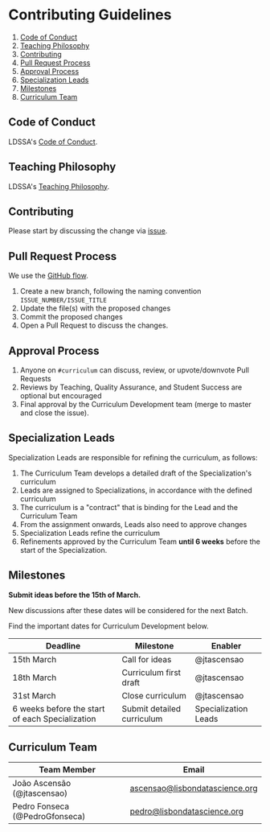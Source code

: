 Contributing Guidelines
=================

1. [Code of Conduct](#code-of-conduct)
2. [Teaching Philosophy](#teaching-philosophy)
3. [Contributing](#contributing)
4. [Pull Request Process](#pull-request-process)
5. [Approval Process](#approval-process)
6. [Specialization Leads](#specialization-leads)
7. [Milestones](#milestones)
8. [Curriculum Team](#curriculum-development-team)

## Code of Conduct

LDSSA's [Code of Conduct](https://github.com/LDSSA/wiki/wiki/Code-of-Conduct).

## Teaching Philosophy

LDSSA's [Teaching Philosophy](https://github.com/LDSSA/wiki/wiki/Teaching-Philosophy).

## Contributing

Please start by discussing the change via [issue](https://github.com/LDSSA/curriculum-development/issues).

## Pull Request Process

We use the [GitHub flow](https://guides.github.com/introduction/flow/).

1. Create a new branch, following the naming convention `ISSUE_NUMBER/ISSUE_TITLE`
2. Update the file(s) with the proposed changes
3. Commit the proposed changes
4. Open a Pull Request to discuss the changes.

## Approval Process

1. Anyone on `#curriculum` can discuss, review, or upvote/downvote Pull Requests
2. Reviews by Teaching, Quality Assurance, and Student Success are optional but encouraged
3. Final approval by the Curriculum Development team (merge to master and close the issue).

## Specialization Leads

Specialization Leads are responsible for refining the curriculum, as follows:

1. The Curriculum Team develops a detailed draft of the Specialization's curriculum
2. Leads are assigned to Specializations, in accordance with the defined curriculum
3. The curriculum is a "contract" that is binding for the Lead and the Curriculum Team
4. From the assignment onwards, Leads also need to approve changes
5. Specialization Leads refine the curriculum
6. Refinements approved by the Curriculum Team **until 6 weeks** before the start of the Specialization.

## Milestones

**Submit ideas before the 15th of March.**

New discussions after these dates will be considered for the next Batch.

Find the important dates for Curriculum Development below.

| Deadline                                          | Milestone                  | Enabler     |
|---------------------------------------------------|----------------------------|-------------|
| 15th March                                        | Call for ideas             | @jtascensao |
| 18th March                                        | Curriculum first draft     | @jtascensao |
| 31st March                                        | Close curriculum           | @jtascensao |
| 6 weeks before the start of each Specialization   | Submit detailed curriculum | Specialization Leads |

## Curriculum Team

| Team Member   | Email                                        |
|---------------|----------------------------------------------|
| João Ascensão (@jtascensao) | ascensao@lisbondatascience.org |
| Pedro Fonseca (@PedroGfonseca) | pedro@lisbondatascience.org  |
